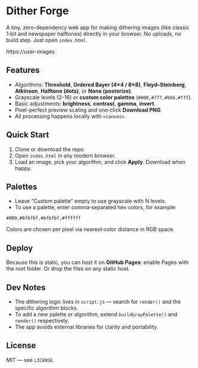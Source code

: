 # Dither Forge

A tiny, zero-dependency web app for making dithering images (like classic 1‑bit and newspaper halftones) directly in your browser. No uploads, no build step. Just open `index.html`.

https://user-images

## Features

- Algorithms: **Threshold**, **Ordered Bayer (4×4 / 8×8)**, **Floyd–Steinberg**, **Atkinson**, **Halftone (dots)**, or **None (posterize)**.
- Grayscale levels (2–16) or **custom color palettes** (`#000,#777,#bbb,#fff`).
- Basic adjustments: **brightness**, **contrast**, **gamma**, **invert**.
- Pixel-perfect preview scaling and one‑click **Download PNG**.
- All processing happens locally with `<canvas>`.

## Quick Start

1. Clone or download the repo.
2. Open `index.html` in any modern browser.
3. Load an image, pick your algorithm, and click **Apply**. Download when happy.

## Palettes

- Leave “Custom palette” empty to use grayscale with N levels.
- To use a palette, enter comma‑separated hex colors, for example:

```
#000,#6f6f6f,#bfbfbf,#ffffff
```

Colors are chosen per pixel via nearest‑color distance in RGB space.

## Deploy

Because this is static, you can host it on **GitHub Pages**: enable Pages with
the root folder. Or drop the files on any static host.

## Dev Notes

- The dithering logic lives in `script.js` — search for `render()` and the specific algorithm blocks.
- To add a new palette or algorithm, extend `buildGrayPalette()` and `render()` respectively.
- The app avoids external libraries for clarity and portability.

## License

MIT — see `LICENSE`.

